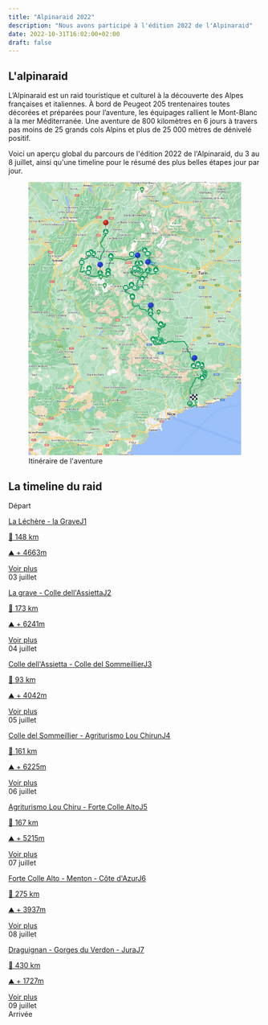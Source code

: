 ```yaml
---
title: "Alpinaraid 2022"
description: "Nous avons participé à l'édition 2022 de l'Alpinaraid"
date: 2022-10-31T16:02:00+02:00
draft: false
---
```


L'alpinaraid
------------

L’Alpinaraid est un raid touristique et culturel à la découverte des Alpes françaises et italiennes. À bord de Peugeot 205 trentenaires toutes décorées et préparées pour l’aventure, les équipages rallient le Mont-Blanc à la mer Méditerranée. Une aventure de 800 kilomètres en 6 jours à travers pas moins de 25 grands cols Alpins et plus de 25 000 mètres de dénivelé positif.

Voici un aperçu global du parcours de l'édition 2022 de l'Alpinaraid, du 3 au 8 juillet, ainsi qu'une timeline pour le résumé des plus belles étapes jour par jour.

<figure>
    <img loading="lazy" class="image-article" src="/images/alpinaraid-trip.jpg" alt="Itinéraire">
    <figcaption class="figure-caption">Itinéraire de l'aventure</figcaption>
</figure>


La timeline du raid
------------

<section id="conference-timeline">
    <div class="timeline-start">Départ</div>
    <div class="conference-center-line"></div>
    <div class="conference-timeline-content">
        <!-- JOUR 1 -->
        <div class="timeline-article">
            <div class="content-left-container">
                <a href="/alpina/day1">
                    <div class="content-left">
                        <p>La Léchère - la Grave<span class="article-number">J1</span></p>
                        <p>📏 148 km</p>
                        <p>⛰️ + 4663m</p>
                    </div>
                </a>
                <span class="timeline-author"><a class="anchor-link" href="/alpina/day1">Voir plus</a></span>
            </div>
            <div class="meta-date">
                <span class="date">03</span>
                <span class="month">juillet</span>
            </div>
        </div>
        <!-- JOUR 2 -->
        <div class="timeline-article">
            <div class="content-right-container">
                <a href="/alpina/day2">
                    <div class="content-right">
                        <p>La grave - Colle dell'Assietta<span class="article-number">J2</span></p>
                        <p>📏 173 km</p>
                        <p>⛰️ + 6241m</p>
                    </div>
                </a>
                <span class="timeline-author"><a class="anchor-link" href="/alpina/day2">Voir plus</a></span>
            </div>
            <div class="meta-date">
                <span class="date">04</span>
                <span class="month">juillet</span>
            </div>
        </div>
        <!-- JOUR 3 -->
        <div class="timeline-article">
            <div class="content-left-container">
                <a href="/alpina/day3">
                    <div class="content-left">
                        <p>Colle dell'Assietta - Colle del Sommeillier<span class="article-number">J3</span></p>
                        <p>📏 93 km</p>
                        <p>⛰️ + 4042m</p>
                    </div>
                </a>
                <span class="timeline-author"><a class="anchor-link" href="/alpina/day3">Voir plus</a></span>
            </div>
            <div class="meta-date">
                <span class="date">05</span>
                <span class="month">juillet</span>
            </div>
        </div>
        <!-- JOUR 4 -->
        <div class="timeline-article">
            <div class="content-right-container">
                <a href="/alpina/day4">
                    <div class="content-right">
                        <p>Colle del Sommeillier - Agriturismo Lou Chirun<span class="article-number">J4</span></p>
                        <p>📏 161 km</p>
                        <p>⛰️ + 6225m</p>
                    </div>
                </a>
                <span class="timeline-author"><a class="anchor-link" href="/alpina/day4">Voir plus</a></span>
            </div>
            <div class="meta-date">
                <span class="date">06</span>
                <span class="month">juillet</span>
            </div>
        </div>
        <!-- JOUR 5 -->
        <div class="timeline-article">
            <div class="content-left-container">
                <a href="/alpina/day5">
                    <div class="content-left">
                        <p>Agriturismo Lou Chiru - Forte Colle Alto<span class="article-number">J5</span></p>
                        <p>📏 167 km</p>
                        <p>⛰️ + 5215m</p>
                    </div>
                </a>
                <span class="timeline-author"><a class="anchor-link" href="/alpina/day5">Voir plus</a></span>
            </div>
            <div class="meta-date">
                <span class="date">07</span>
                <span class="month">juillet</span>
            </div>
        </div>
        <!-- JOUR 6 -->
        <div class="timeline-article">
            <div class="content-right-container">
                <a href="/alpina/day6">
                    <div class="content-right">
                        <p>Forte Colle Alto - Menton - Côte d'Azur<span class="article-number">J6</span></p>
                        <p>📏 275 km</p>
                        <p>⛰️ + 3937m</p>
                    </div>
                </a>
                <span class="timeline-author"><a class="anchor-link" href="/alpina/day6">Voir plus</a></span>
            </div>
            <div class="meta-date">
                <span class="date">08</span>
                <span class="month">juillet</span>
            </div>
        </div>
        <!-- JOUR 7 -->
        <div class="timeline-article">
            <div class="content-left-container">
                <a href="/alpina/day7">
                    <div class="content-left">
                        <p>Draguignan - Gorges du Verdon - Jura<span class="article-number">J7</span></p>
                        <p>📏 430 km</p>
                        <p>⛰️ + 1727m</p>
                    </div>
                </a>
                <span class="timeline-author"><a class="anchor-link" href="/alpina/day7">Voir plus</a></span>
            </div>
            <div class="meta-date">
                <span class="date">09</span>
                <span class="month">juillet</span>
            </div>
        </div>
    </div>
    <div class="timeline-end">Arrivée</div>
</section>
